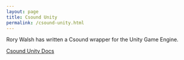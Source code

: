 ```yaml
---
layout: page
title: Csound Unity
permalink: /csound-unity.html
---
```


Rory Walsh has written a Csound wrapper for the Unity Game Engine. 

<div>
  <a href="https://pypi.org/project/csoundengine/" class="btn btn-lg btn-secondary">Csound Unity Docs</a>
</div>
